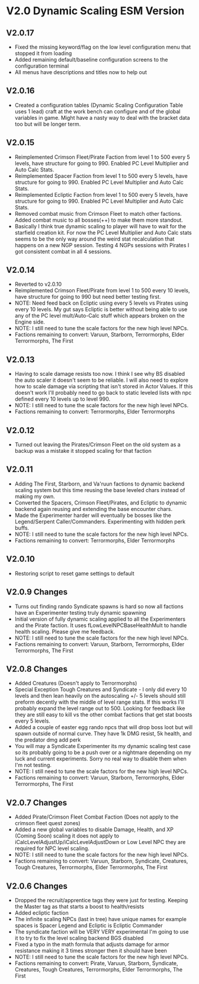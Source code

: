 # V2.0 Dynamic Scaling ESM Version

## V2.0.17
* Fixed the missing keyword/flag on the low level configuration menu that stopped it from loading
* Added remaining default/baseline configuration screens to the configuration terminal
* All menus have descriptions and titles now to help out

## V2.0.16
* Created a configuration tables (Dynamic Scaling Configuration Table uses 1 lead) craft at the work bench can configure and of the global variables in game. Might have a nasty way to deal with the bracket data too but will be longer term. 

## V2.0.15
* Reimplemented Crimson Fleet/Pirate Faction from level 1 to 500 every 5 levels, have structure for going to 990. Enabled PC Level Multiplier and Auto Calc Stats.
* Reimplemented Spacer Faction from level 1 to 500 every 5 levels, have structure for going to 990. Enabled PC Level Multiplier and Auto Calc Stats.
* Reimplemented Ecliptic Faction from level 1 to 500 every 5 levels, have structure for going to 990. Enabled PC Level Multiplier and Auto Calc Stats.
* Removed combat music from Crimson Fleet to match other factions. Added combat music to all bosses(++) to make them more standout. 
* Basically I think true dynamic scaling to player will have to wait for the starfield creation kit. For now the PC Level Multiplier and Auto Calc stats seems to be the only way around the weird stat recalculation that happens on a new NGP session. Testing 4 NGPs sessions with Pirates I got consistent combat in all 4 sessions. 

## V2.0.14
* Reverted to v2.0.10
* Reimplemented Crimson Fleet/Pirate from level 1 to 500 every 10 levels, have structure for going to 990 but need better testing first. 
* NOTE: Need feed back on Ecliptic using every 5 levels vs Pirates using every 10 levels. My gut says Ecliptic is better without being able to use any of the PC level mult/Auto-Calc stuff which appears broken on the Engine side. 
* NOTE: I still need to tune the scale factors for the new high level NPCs. 
* Factions remaining to convert: Varuun, Starborn, Terrormorphs, Elder Terrormorphs, The First

## V2.0.13
* Having to scale damage resists too now. I think I see why BS disabled the auto scaler it doesn't seem to be reliable. I will also need to explore how to scale damage via scripting that isn't stored in Actor Values. If this doesn't work I'll probably need to go back to static leveled lists with npc defined every 10 levels up to level 990. 
* NOTE: I still need to tune the scale factors for the new high level NPCs. 
* Factions remaining to convert: Terrormorphs, Elder Terrormorphs


## V2.0.12
* Turned out leaving the Pirates/Crimson Fleet on the old system as a backup was a mistake it stopped scaling for that faction

## V2.0.11
* Adding The First, Starborn, and Va'ruun factions to dynamic backend scaling system but this time reusing the base leveled chars instead of making my own.
* Converted the Spacers, Crimson Fleet/Pirates, and Ecliptic to dynamic backend again reusing and extending the base encounter chars. 
* Made the Experimenter harder will eventually be bosses like the Legend/Serpent Caller/Commanders. Experimenting with hidden perk buffs. 
* NOTE: I still need to tune the scale factors for the new high level NPCs. 
* Factions remaining to convert: Terrormorphs, Elder Terrormorphs

## V2.0.10
* Restoring script to reset game settings to default

## V2.0.9 Changes
* Turns out finding rando Syndicate spawns is hard so now all factions have an Experimenter testing truly dynamic spawning
* Initial version of fully dynamic scaling applied to all the Experimenters and the Pirate faction. It uses fLowLevelNPCBaseHealthMult to handle health scaling. Please give me feedback.
* NOTE: I still need to tune the scale factors for the new high level NPCs. 
* Factions remaining to convert: Varuun, Starborn, Terrormorphs, Elder Terrormorphs, The First

## V2.0.8 Changes
* Added Creatures (Doesn't apply to Terrormorphs)
* Special Exception Tough Creatures and Syndicate - I only did every 10 levels and then lean heavily on the autoscaling +/- 5 levels should still preform decently with the middle of level range stats. If this works I'll probably expand the level range out to 500. Looking for feedback like they are still easy to kill vs the other combat factions that get stat boosts every 5 levels. 
* Added a couple of easter egg rando npcs that will drop boss loot but will spawn outside of normal curve. They have 1k DMG resist, 5k health, and the predator dmg add perk
* You will may a Syndicate Experimenter its my dynamic scaling test case so its probably going to be a push over or a nightmare depending on my luck and current experiments. Sorry no real way to disable them when I'm not testing. 
* NOTE: I still need to tune the scale factors for the new high level NPCs. 
* Factions remaining to convert: Varuun, Starborn, Terrormorphs, Elder Terrormorphs, The First

## V2.0.7 Changes
* Added Pirate/Crimson Fleet Combat Faction (Does not apply to the crimson fleet quest zones)
* Added a new global variables to disable Damage, Health, and XP (Coming Soon) scaling it does not apply to iCalcLevelAdjustUp/iCalcLevelAdjustDown or Low Level NPC they are required for NPC level scaling.
* NOTE: I still need to tune the scale factors for the new high level NPCs. 
* Factions remaining to convert: Varuun, Starborn, Syndicate, Creatures, Tough Creatures, Terrormorphs, Elder Terrormorphs, The First

## V2.0.6 Changes
* Dropped the recruit/apprentice tags they were just for testing. Keeping the Master tag as that starts a boost to health/resists
* Added ecliptic faction
* The infinite scaling NPCs (last in tree) have unique names for example spaces is Spacer Legend and Ecliptic is Ecliptic Commander
* The syndicate faction will be VERY VERY experimental I'm going to use it to try to fix the level scaling backend BGS disabled
* Fixed a typo in the math formula that adjusts damage for armor resistance making it 3 times stronger then it should have been 
* NOTE: I still need to tune the scale factors for the new high level NPCs. 
* Factions remaining to convert: Pirate, Varuun, Starborn, Syndicate, Creatures, Tough Creatures, Terrormorphs, Elder Terrormorphs, The First
